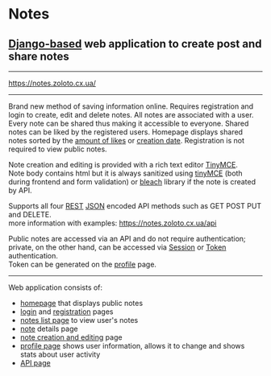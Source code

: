 # Notes
## [Django-based](https://www.djangoproject.com/) web application to create post and share notes
***
https://notes.zoloto.cx.ua/
***
Brand new method of saving information online.
Requires registration and login to create, edit and delete notes.
All notes are associated with a user.
Every note can be shared thus making it accessible to everyone.
Shared notes can be liked by the registered users.
Homepage displays shared notes sorted by the [amount of likes](https://notes.zoloto.cx.ua/) or
 [creation date](https://notes.zoloto.cx.ua/?sort=date). Registration is not required to view public notes.

Note creation and editing is provided with a rich text editor [TinyMCE](https://pypi.org/project/django-tinymce/).\
Note body contains html but it is always sanitized using [tinyMCE](https://pypi.org/project/django-tinymce/) (both during frontend and form validation) or
 [bleach](https://pypi.org/project/bleach/) library if the note is created by API.

Supports all four [REST](https://en.wikipedia.org/wiki/Representational_state_transfer) 
[JSON](https://www.json.org/json-en.html) encoded API methods such as GET POST PUT and DELETE.\
more information with examples: https://notes.zoloto.cx.ua/api

Public notes are accessed via an API and do not require authentication; private, on the other hand, can be accessed via
 [Session](https://www.django-rest-framework.org/api-guide/authentication/#sessionauthentication) or 
[Token](https://www.django-rest-framework.org/api-guide/authentication/#tokenauthentication) authentication.\
Token can be generated on the [profile](https://notes.zoloto.cx.ua/profile) page.
***

Web application consists of:
- [homepage](https://notes.zoloto.cx.ua/) that displays public notes  
- [login](https://notes.zoloto.cx.ua/login) and [registration](https://notes.zoloto.cx.ua/register) pages
- [notes list page](https://notes.zoloto.cx.ua/notes) to view user's notes
- [note](https://notes.zoloto.cx.ua/notes/1017) details page
- [note creation and editing](https://notes.zoloto.cx.ua/notes/1017) page
- [profile page](https://notes.zoloto.cx.ua/profile) shows user information, allows it to
 change and shows stats about user activity
- [API page](https://notes.zoloto.cx.ua/api)
